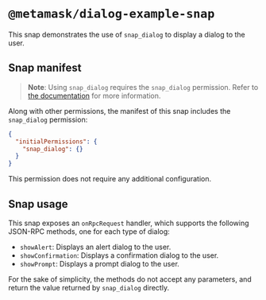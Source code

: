 # `@metamask/dialog-example-snap`

This snap demonstrates the use of `snap_dialog` to display a dialog to the user.

## Snap manifest

> **Note**: Using `snap_dialog` requires the `snap_dialog` permission. Refer to
> [the documentation](https://docs.metamask.io/snaps/reference/rpc-api/#snap_dialog)
> for more information.

Along with other permissions, the manifest of this snap includes the
`snap_dialog` permission:

```json
{
  "initialPermissions": {
    "snap_dialog": {}
  }
}
```

This permission does not require any additional configuration.

## Snap usage

This snap exposes an `onRpcRequest` handler, which supports the following
JSON-RPC methods, one for each type of dialog:

- `showAlert`: Displays an alert dialog to the user.
- `showConfirmation`: Displays a confirmation dialog to the user.
- `showPrompt`: Displays a prompt dialog to the user.

For the sake of simplicity, the methods do not accept any parameters, and
return the value returned by `snap_dialog` directly.
